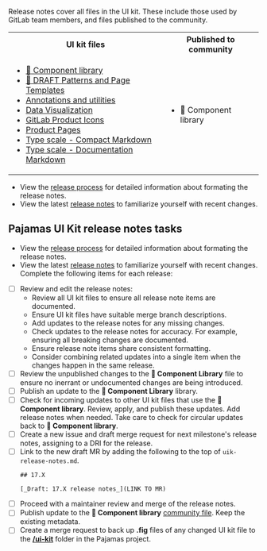 Release notes cover all files in the UI kit. These include those used by GitLab team members, and files published to the community.

<table>
<tr>
<th>UI kit files</th>
<th>Published to community</th>
</tr>
<tr>
<td>

* [:orange_book: Component library](https://www.figma.com/design/qEddyqCrI7kPSBjGmwkZzQ/%F0%9F%93%99-Component-library)
* [:construction: DRAFT Patterns and Page Templates](https://www.figma.com/design/Amn6vBN9edRtuaTgy6ygkl/%F0%9F%9A%A7-DRAFT-Patterns-and-Page-Templates)
* [Annotations and utilities](https://www.figma.com/design/dWP1ldkBU4jeUqx5rO3jrn/Annotations-and-utilities)
* [Data Visualization](https://www.figma.com/design/17NxNEMa7i28Is8sMetO2H/Data-Visualization)
* [GitLab Product Icons](https://www.figma.com/design/h4YjjttHL5YI0mXZfQ4uuU/GitLab-Product-Icons)
* [Product Pages](https://www.figma.com/design/tzpLCamRZNr2tTPwCP2UY4/Product-Pages)
* [Type scale - Compact Markdown](https://www.figma.com/design/mjAZxHkK95TlQ6L14aNp2M/Type-scale---Compact-Markdown)
* [Type scale - Documentation Markdown](https://www.figma.com/design/V3HKN83B7rf2T6sseLMrxa/Type-scale---Documentation-Markdown)
</td>
<td>

* :orange_book: Component library
</td>
</tr>
</table>

- View the [release process](https://design.gitlab.com/get-started/uik-release-process) for detailed information about formating the release notes.
- View the latest [release notes](https://design.gitlab.com/get-started/uik-release-notes) to familiarize yourself with recent changes.

## Pajamas UI Kit release notes tasks

- View the [release process](https://design.gitlab.com/get-started/uik-release-process) for detailed information about formating the release notes.
- View the latest [release notes](https://design.gitlab.com/get-started/uik-release-notes) to familiarize yourself with recent changes.
Complete the following items for each release:
- [ ] Review and edit the release notes:
    - Review all UI kit files to ensure all release note items are documented.
    - Ensure UI kit files have suitable merge branch descriptions.
    - Add updates to the release notes for any missing changes.
    - Check updates to the release notes for accuracy. For example, ensuring all breaking changes are documented.
    - Ensure release note items share consistent formatting.
    - Consider combining related updates into a single item when the changes happen in the same release.
- [ ] Review the unpublished changes to the **📙 Component Library** file to ensure no inerrant or undocumented changes are being introduced.
- [ ] Publish an update to the **📙 Component Library** library.
- [ ] Check for incoming updates to other UI kit files that use the **:orange_book: Component library**. Review, apply, and publish these updates. Add release notes when needed. Take care to check for circular updates back to **:orange_book: Component library**.
- [ ] Create a new issue and draft merge request for next milestone's release notes, assigning to a DRI for the release.
- [ ] Link to the new draft MR by adding the following to the top of `uik-release-notes.md`.
    ```
    ## 17.X

    [_Draft: 17.X release notes_](LINK TO MR)
    ```
- [ ] Proceed with a maintainer review and merge of the release notes.
- [ ] Publish update to the **📙 Component library** [community file](https://help.figma.com/hc/en-us/articles/360040035974-Publish-files-to-the-Community#01H8CZTYDFRRNCR4VR7FT95J39). Keep the existing metadata.
- [ ] Create a merge request to back up **.fig** files of any changed UI kit file to the [**/ui-kit**](https://gitlab.com/gitlab-org/gitlab-services/design.gitlab.com/-/tree/main/ui-kit) folder in the Pajamas project.
